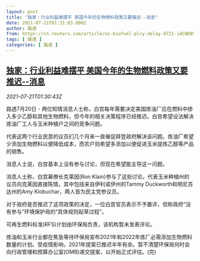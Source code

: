 ```yaml
---
layout: post
title: "独家：行业利益难摆平 美国今年的生物燃料政策又要推迟--消息"
date: 2021-07-21T01:31:03.000Z
author: 路透
from: https://cn.reuters.com/article/us-biofuel-plcy-delay-0721-idCNKBS2ER03Y
tags: [ 路透 ]
categories: [ 路透 ]
---
```

<!--1626831063000-->
[独家：行业利益难摆平 美国今年的生物燃料政策又要推迟--消息](https://cn.reuters.com/article/us-biofuel-plcy-delay-0721-idCNKBS2ER03Y)
------

<div>
<div><i>2021-07-21T01:30:43Z</i></div><p>路透7月20日 - 两位知情消息人士称，白宫每年需要决定美国炼油厂应在燃料中掺入多少乙醇和其他生物燃料，但今年的相关决策程序已经推迟。白宫希望设法解决炼油厂工人与玉米种植户之间的竞争问题。</p><p>代表这两个行业民意的议员们几个月来一直催促拜登政府解决该问题。炼油厂希望少添加生物燃料以便降低成本，而农户则希望多添加以便促进玉米提炼乙醇等产品的销售。</p><p>消息人士说，白宫基本上没有参与讨论，但现在希望能主导这一问题。</p><p>消息人士称，白宫幕僚长克莱因(Ron Klain)参与了这些讨论。代表玉米种植州的议员向克莱因直接陈情，其中包括来自伊利诺伊州的Tammy Duckworth和明尼苏达州的Amy Klobuchar，两人皆为民主党参议员。</p><p>对于政府是否推迟了这项政策的决定，一位白宫官员表示不予置评，但称政府“没有参与”环境保护局的“具体规则起草过程”。</p><p>可再生燃料标准(RFS)计划由环保局负责，该机构暂未发表评论。</p><p>炼油和玉米行业都在焦急等待环保局宣布2021年和2022年炼厂必需添加生物燃料数量的计划。受疫情影响，2021年提案已推迟半年有余。暂不清楚环保局何时会向行政管理和预算办公室(OMB)递交提案，以开始正式评估。(完)</p>
</div>
